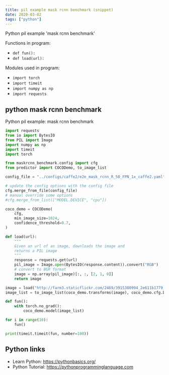 ```yaml
---
title: pil example mask rcnn benchmark (snippet)
date: 2020-03-02
tags: ["python"]
---
```

Python pil example 'mask rcnn benchmark'

Functions in program: 
* `def fun():`
* `def load(url):`

Modules used in program: 
* `import torch`
* `import timeit`
* `import numpy as np`
* `import requests`

## python mask rcnn benchmark

Python pil example: mask rcnn benchmark

```python
import requests
from io import BytesIO
from PIL import Image
import numpy as np
import timeit
import torch

from maskrcnn_benchmark.config import cfg
from predictor import COCODemo, to_image_list

config_file = "../configs/caffe2/e2e_mask_rcnn_R_50_FPN_1x_caffe2.yaml"

# update the config options with the config file
cfg.merge_from_file(config_file)
# manual override some options
#cfg.merge_from_list(["MODEL.DEVICE", "cpu"])

coco_demo = COCODemo(
    cfg,
    min_image_size=1024,
    confidence_threshold=0.7,
)

def load(url):
    """
    Given an url of an image, downloads the image and
    returns a PIL image
    """
    response = requests.get(url)
    pil_image = Image.open(BytesIO(response.content)).convert("RGB")
    # convert to BGR format
    image = np.array(pil_image)[:, :, [2, 1, 0]]
    return image

image = load("http://farm3.staticflickr.com/2469/3915380994_2e611b1779_z.jpg")
image_list = to_image_list(coco_demo.transforms(image), coco_demo.cfg.DATALOADER.SIZE_DIVISIBILITY).to('cuda')

def fun():
    with torch.no_grad():
        coco_demo.model(image_list)

for i in range(10):
    fun()

print(timeit.timeit(fun, number=100))

```

## Python links

- Learn Python: https://pythonbasics.org/
- Python Tutorial: https://pythonprogramminglanguage.com
